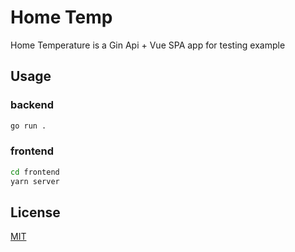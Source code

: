 # Home Temp

Home Temperature is a Gin Api + Vue SPA app for testing example

## Usage

### backend
```bash
go run .
```
### frontend
```bash
cd frontend
yarn server
```

## License
[MIT](https://choosealicense.com/licenses/mit/)